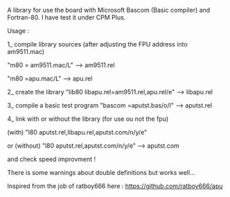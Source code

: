 A library for use the board with Microsoft Bascom (Basic compiler) and Fortran-80.
I have test it under CPM Plus.

Usage :

1_ compile library sources (after adjusting the FPU address into am9511.mac)

"m80 = am9511.mac/L" --> am9511.rel

"m80 =apu.mac/L" --> apu.rel

2_ create the library
"lib80 libapu.rel=am9511.rel,apu.rel/e" --> libapu.rel

3_ compile a basic test program
"bascom =aputst.bas/o/l" --> aputst.rel

4_ link with or without the library (for use ou not the fpu)

(with) "l80 aputst.rel,libapu.rel,aputst.com/n/y/e"

or (without) "l80 aputst.rel,aputst.com/n/y/e" --> aputst.com

and check speed improvment !

There is some warnings about double definitions but works well...

Inspired from the job of ratboy666 here : https://github.com/ratboy666/apu
